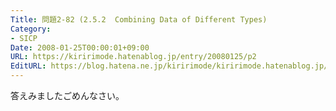 ```yaml
---
Title: 問題2-82 (2.5.2  Combining Data of Different Types)
Category:
- SICP
Date: 2008-01-25T00:00:01+09:00
URL: https://kiririmode.hatenablog.jp/entry/20080125/p2
EditURL: https://blog.hatena.ne.jp/kiririmode/kiririmode.hatenablog.jp/atom/entry/8454420450078215588
---
```



答えみましたごめんなさい。
